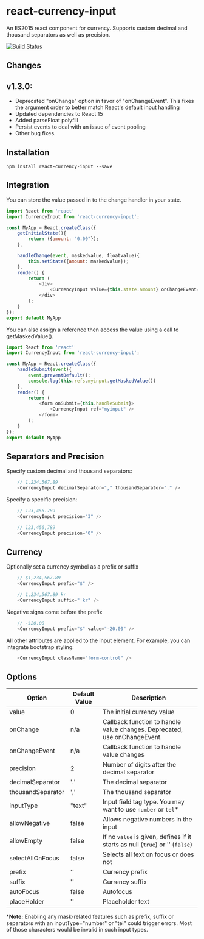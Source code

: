 # react-currency-input

An ES2015 react component for currency. Supports custom decimal and thousand separators as well as precision.

[![Build Status](https://travis-ci.org/jsillitoe/react-currency-input.svg?branch=master)](https://travis-ci.org/jsillitoe/react-currency-input)

## Changes

## v1.3.0:

- Deprecated "onChange" option in favor of "onChangeEvent". This fixes the argument order to better match React's default input handling
- Updated dependencies to React 15
- Added parseFloat polyfill
- Persist events to deal with an issue of event pooling
- Other bug fixes.

## Installation

```
npm install react-currency-input --save
```

## Integration

You can store the value passed in to the change handler in your state.

```javascript
import React from 'react'
import CurrencyInput from 'react-currency-input';

const MyApp = React.createClass({
    getInitialState(){
        return ({amount: "0.00"});
    },

    handleChange(event, maskedvalue, floatvalue){
        this.setState({amount: maskedvalue});
    },
    render() {
        return (
            <div>
                <CurrencyInput value={this.state.amount} onChangeEvent={this.handleChange}/>
            </div>
        );
    }
});
export default MyApp
```

You can also assign a reference then access the value using a call to getMaskedValue().

```javascript
import React from 'react'
import CurrencyInput from 'react-currency-input';

const MyApp = React.createClass({
    handleSubmit(event){
        event.preventDefault();
        console.log(this.refs.myinput.getMaskedValue())
    },
    render() {
        return (
            <form onSubmit={this.handleSubmit}>
                <CurrencyInput ref="myinput" />
            </form>
        );
    }
});
export default MyApp
```

## Separators and Precision

Specify custom decimal and thousand separators:

```javascript
    // 1.234.567,89
    <CurrencyInput decimalSeparator="," thousandSeparator="." />
```

Specify a specific precision:

```javascript
    // 123,456.789
    <CurrencyInput precision="3" />
```

```javascript
    // 123,456,789
    <CurrencyInput precision="0" />
```

## Currency

Optionally set a currency symbol as a prefix or suffix

```javascript
    // $1,234,567.89
    <CurrencyInput prefix="$" />
```

```javascript
    // 1,234,567.89 kr
    <CurrencyInput suffix=" kr" />
```

Negative signs come before the prefix

```javascript
    // -$20.00
    <CurrencyInput prefix="$" value="-20.00" />
```

All other attributes are applied to the input element. For example, you can integrate bootstrap styling:

```javascript
    <CurrencyInput className="form-control" />
```

## Options

Option            | Default Value | Description
----------------- | ------------- | -----------------------------------------------------------------------------
value             | 0             | The initial currency value
onChange          | n/a           | Callback function to handle value changes. Deprecated, use onChangeEvent.
onChangeEvent     | n/a           | Callback function to handle value changes
precision         | 2             | Number of digits after the decimal separator
decimalSeparator  | '.'           | The decimal separator
thousandSeparator | ','           | The thousand separator
inputType         | "text"        | Input field tag type. You may want to use `number` or `tel`*
allowNegative     | false         | Allows negative numbers in the input
allowEmpty        | false         | If no `value` is given, defines if it starts as null (`true`) or '' (`false`)
selectAllOnFocus  | false         | Selects all text on focus or does not
prefix            | ''            | Currency prefix
suffix            | ''            | Currency suffix
autoFocus         | false         | Autofocus
placeHolder       | ''            | Placeholder text

***Note:** Enabling any mask-related features such as prefix, suffix or separators with an inputType="number" or "tel" could trigger errors. Most of those characters would be invalid in such input types.
